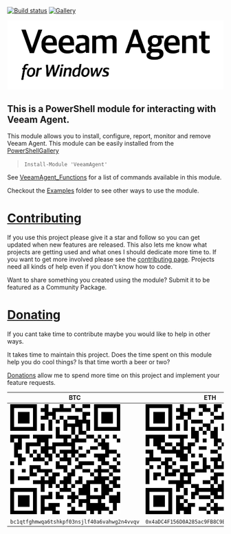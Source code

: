 ﻿[![Build status](https://ci.appveyor.com/api/projects/status/5ebhwddd5n5iqw1a?svg=true)](https://ci.appveyor.com/project/christaylorcodes/veeamagent)
[![Gallery](https://img.shields.io/powershellgallery/v/VeeamAgent?label=PS%20Gallery&logo=powershell&logoColor=white)](https://www.powershellgallery.com/packages/VeeamAgent)

![VeeamAgentLogo](vaw_01.png)

## This is a PowerShell module for interacting with Veeam Agent. 

This module allows you to install, configure, report, monitor and remove Veeam Agent.
This module can be easily installed from the [PowerShellGallery](https://www.powershellgallery.com/packages/VeeamAgent)

>`Install-Module 'VeeamAgent'`

See [VeeamAgent_Functions](VeeamAgent_Functions.md) for a list of commands available in this module.

Checkout the [Examples](https://github.com/christaylorcodes/VeeamAgent/tree/master/Examples) folder to see other ways to use the module.


# [Contributing](CONTRIBUTING.md)
If you use this project please give it a star and follow so you can get updated when new features are released. This also lets me know what projects are getting used and what ones I should dedicate more time to. If you want to get more involved please see the [contributing page](CONTRIBUTING.md). Projects need all kinds of help even if you don't know how to code.

Want to share something you created using the module? Submit it to be featured as a Community Package.

# [Donating](https://paypal.me/ChrisTaylorCodes)
If you cant take time to contribute maybe you would like to help in other ways. 

It takes time to maintain this project. Does the time spent on this module help you do cool things? Is that time worth a beer or two?

[Donations](https://paypal.me/ChrisTaylorCodes) allow me to spend more time on this project and implement your feature requests.

| BTC | ETH |
| ------------- | ------------- |
|![bc1qtfghmwqa6tshkpf03nsjlf40a6vahwg2n4vvqv](./Donate/BTC.png "bc1qtfghmwqa6tshkpf03nsjlf40a6vahwg2n4vvqv") | ![0x4aDC4F156D0A285ac9FB8C9Bd1513fe64FE35F1B](./Donate/ETH.png "0x4aDC4F156D0A285ac9FB8C9Bd1513fe64FE35F1B")|
| `bc1qtfghmwqa6tshkpf03nsjlf40a6vahwg2n4vvqv` | `0x4aDC4F156D0A285ac9FB8C9Bd1513fe64FE35F1B` 